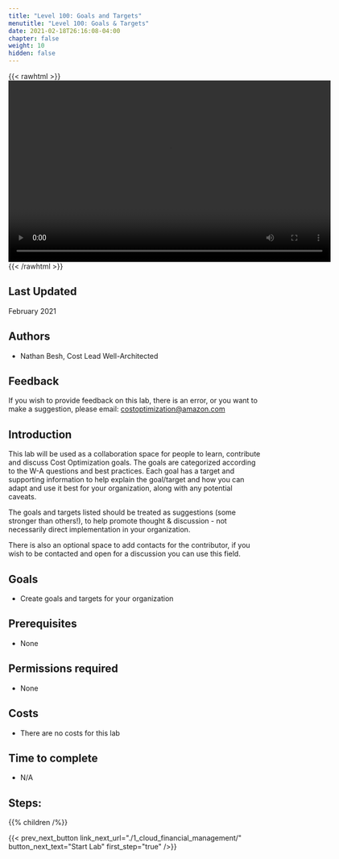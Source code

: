 ```yaml
---
title: "Level 100: Goals and Targets"
menutitle: "Level 100: Goals & Targets"
date: 2021-02-18T26:16:08-04:00
chapter: false
weight: 10
hidden: false
---
```

{{< rawhtml >}}
<video width="640" height="360" controls>
  <source src="https://d3h9zoi3eqyz7s.cloudfront.net/Cost/Videos/GoalsTargets.mp4" type="video/mp4">
  Your browser doesn't support video, or if you're on GitHub head to https://wellarchitectedlabs.com to watch the video.
</video>
{{< /rawhtml >}}

## Last Updated
February 2021

## Authors
- Nathan Besh, Cost Lead Well-Architected


## Feedback
If you wish to provide feedback on this lab, there is an error, or you want to make a suggestion, please email: costoptimization@amazon.com

## Introduction
This lab will be used as a collaboration space for people to learn, contribute and discuss Cost Optimization goals. The goals are categorized according to the W-A questions and best practices. Each goal has a target and supporting information to help explain the goal/target and how you can adapt and use it best for your organization, along with any potential caveats.

The goals and targets listed should be treated as suggestions (some stronger than others!), to help promote thought & discussion - not necessarily direct implementation in your organization.

There is also an optional space to add contacts for the contributor, if you wish to be contacted and open for a discussion you can use this field.


## Goals
- Create goals and targets for your organization

## Prerequisites
- None

## Permissions required
- None

## Costs
- There are no costs for this lab

## Time to complete
- N/A

## Steps:
{{% children  /%}}


{{< prev_next_button link_next_url="./1_cloud_financial_management/" button_next_text="Start Lab" first_step="true" />}}
